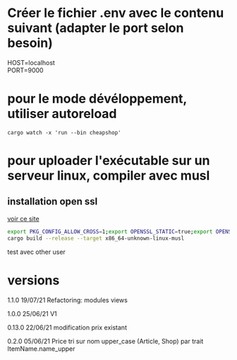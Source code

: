 # Créer le fichier .env avec le contenu suivant (adapter le port selon besoin)
HOST=localhost  
PORT=9000

# pour le mode dévéloppement, utiliser autoreload
```cargo watch -x 'run --bin cheapshop'```


# pour uploader l'exécutable sur un serveur linux, compiler avec musl
## installation open ssl
[voir ce site](https://qiita.com/liubin/items/6c94f0b61f746c08b74c)

```sh
export PKG_CONFIG_ALLOW_CROSS=1;export OPENSSL_STATIC=true;export OPENSSL_DIR=/musl; \
cargo build --release --target x86_64-unknown-linux-musl
```
test avec other user 


# versions
1.1.0 19/07/21
Refactoring: modules views

1.0.0 25/06/21
V1

0.13.0 22/06/21
modification prix existant

0.2.0 05/06/21
Price
tri sur nom upper_case (Article, Shop) par trait ItemName.name_upper

